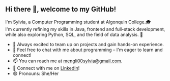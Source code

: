 ## Hi there 👋, welcome to my GitHub!

I'm Sylvia, a Computer Programming student at Algonquin College.🎓  
I'm currently refining my skills in Java, frontend and full-stack development, while also exploring Python, SQL, and the field of data analysis. 🌱

- 👯 Always excited to team up on projects and gain hands-on experience.
- 💬 Feel free to chat with me about programming – I'm eager to learn and connect!
- 📫 You can reach me at mengli00sylvia@gmail.com.
- 🔗 Connect with me on [LinkedIn](https://www.linkedin.com/in/meng-li-8b69582aa/)!
- 😄 Pronouns: She/Her

